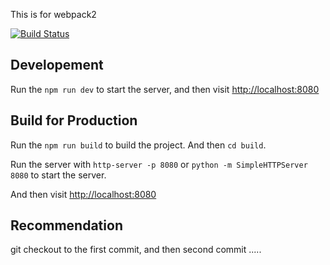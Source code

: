 This is for webpack2

[![Build Status](https://travis-ci.org/zhouqing86/webpack-tutorial.svg?branch=master)](https://travis-ci.org/zhouqing86/webpack-tutorial)

## Developement
Run the `npm run dev` to start the server, and then visit [http://localhost:8080](http://localhost:8080)


## Build for Production
Run the `npm run build` to build the project. And then `cd build`.

Run the server with `http-server -p 8080` or `python -m SimpleHTTPServer 8080` to start the server.

And then visit [http://localhost:8080](http://localhost:8080)

## Recommendation
git checkout to the first commit, and then second commit .....
